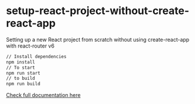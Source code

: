 # setup-react-project-without-create-react-app
Setting up a new React project from scratch without using create-react-app with react-router v6
```sh
// Install dependencies
npm install
// To start
npm run start
// to build
npm run build
```
<a href="https://frontendguruji.com/blog/how-to-setup-a-react-js-project-from-scratch-without-create-react-app/">Check full documentation here</a>
